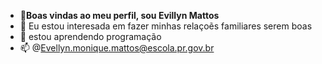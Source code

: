 - 👋**Boas vindas ao meu perfil, sou Evillyn Mattos**
- 👀 Eu estou interesada em fazer minhas relaçoẽs familiares serem boas 
- 📖 estou aprendendo programação
- 📫 @Evellyn.monique.mattos@escola.pr.gov.br






